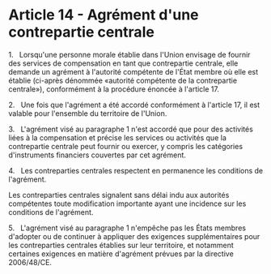 # Article 14 - Agrément d'une contrepartie centrale


1.   Lorsqu'une personne morale établie dans l'Union envisage de fournir des services de compensation en tant que contrepartie centrale, elle demande un agrément à l'autorité compétente de l'État membre où elle est établie (ci-après dénommée «autorité compétente de la contrepartie centrale»), conformément à la procédure énoncée à l'article 17.

2.   Une fois que l'agrément a été accordé conformément à l'article 17, il est valable pour l'ensemble du territoire de l'Union.

3.   L'agrément visé au paragraphe 1 n'est accordé que pour des activités liées à la compensation et précise les services ou activités que la contrepartie centrale peut fournir ou exercer, y compris les catégories d'instruments financiers couvertes par cet agrément.

4.   Les contreparties centrales respectent en permanence les conditions de l'agrément.

Les contreparties centrales signalent sans délai indu aux autorités compétentes toute modification importante ayant une incidence sur les conditions de l'agrément.

5.   L'agrément visé au paragraphe 1 n'empêche pas les États membres d'adopter ou de continuer à appliquer des exigences supplémentaires pour les contreparties centrales établies sur leur territoire, et notamment certaines exigences en matière d'agrément prévues par la directive 2006/48/CE.
